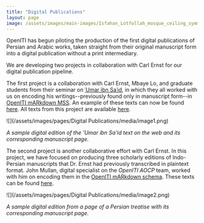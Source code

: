 ```yaml
---
title: "Digital Publications"
layout: page
image: /assets/images/main-images/Isfahan_Lotfollah_mosque_ceiling_symmetric_narrow_border.png
---
```



OpenITI has begun piloting the production of the first digital publications of Persian and Arabic works, taken straight from their original manuscript form into a digital publication without a print intermediary.

We are developing two projects in collaboration with Carl Ernst for our digital publication pipeline.

The first project is a collaboration with Carl Ernst, Mbaye Lo, and graduate students from their seminar on [ʿUmar ibn Saʿid](https://en.wikipedia.org/wiki/Omar_ibn_Said), in which they all worked with us on encoding his writings--previously found only in manuscript form--in [OpenITI mARkdown MSS](https://openiti.github.io/mARkdownMSS/mARkdownMSS.html). An example of these texts can now be found [here](https://openiti.github.io/mARkdownMSS/1280CumarIbnSayyid/1280CumarIbnSayyid.SiraDhatiyya.LOCE445N8O43N24D4-ara1.html). All texts from this project are available [here](https://openiti.github.io/mARkdownMSS/).

![](/assets/images/pages/Digital Publications/media/image1.png)
*A sample digital edition of the 'Umar ibn Sa'id text on the web and its corresponding manuscript page.*
The second project is another collaborative effort with Carl Ernst. In this project, we have focused on producing three scholarly editions of Indo-Persian manuscripts that Dr. Ernst had previously transcribed in plaintext format. John Mullan, digital specialist on the *OpenITI AOCP* team, worked with him on encoding them in the [OpenITI mARkdown schema](https://alraqmiyyat.github.io/mARkdown/). These texts can be found [here](https://openiti.org/oitei/).

![](/assets/images/pages/Digital Publications/media/image2.png)
*A sample digital edition from a page of a Persian treatise with its corresponding manuscript page.*


